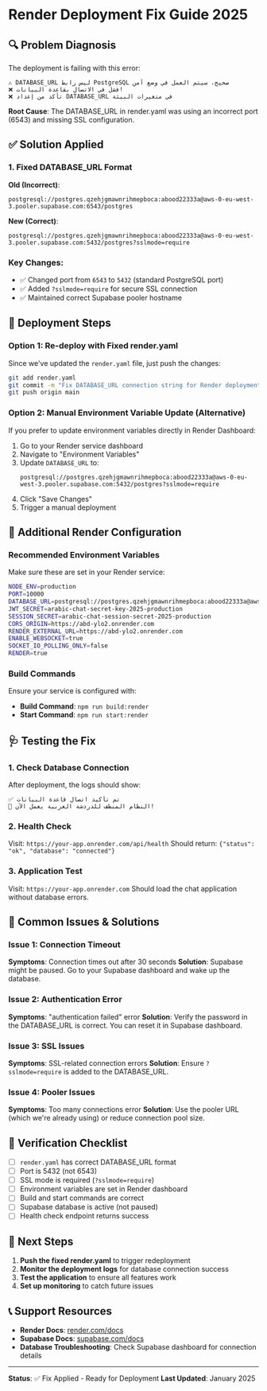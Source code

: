 # Render Deployment Fix Guide 2025

## 🔍 Problem Diagnosis

The deployment is failing with this error:
```
⚠️ DATABASE_URL ليس رابط PostgreSQL صحيح، سيتم العمل في وضع آمن
❌ فشل في الاتصال بقاعدة البيانات!
❌ تأكد من إعداد DATABASE_URL في متغيرات البيئة
```

**Root Cause**: The DATABASE_URL in render.yaml was using an incorrect port (6543) and missing SSL configuration.

## ✅ Solution Applied

### 1. Fixed DATABASE_URL Format
**Old (Incorrect)**:
```
postgresql://postgres.qzehjgmawnrihmepboca:abood22333a@aws-0-eu-west-3.pooler.supabase.com:6543/postgres
```

**New (Correct)**:
```
postgresql://postgres.qzehjgmawnrihmepboca:abood22333a@aws-0-eu-west-3.pooler.supabase.com:5432/postgres?sslmode=require
```

### Key Changes:
- ✅ Changed port from `6543` to `5432` (standard PostgreSQL port)
- ✅ Added `?sslmode=require` for secure SSL connection
- ✅ Maintained correct Supabase pooler hostname

## 🚀 Deployment Steps

### Option 1: Re-deploy with Fixed render.yaml
Since we've updated the `render.yaml` file, just push the changes:

```bash
git add render.yaml
git commit -m "Fix DATABASE_URL connection string for Render deployment"
git push origin main
```

### Option 2: Manual Environment Variable Update (Alternative)
If you prefer to update environment variables directly in Render Dashboard:

1. Go to your Render service dashboard
2. Navigate to "Environment Variables"
3. Update `DATABASE_URL` to:
   ```
   postgresql://postgres.qzehjgmawnrihmepboca:abood22333a@aws-0-eu-west-3.pooler.supabase.com:5432/postgres?sslmode=require
   ```
4. Click "Save Changes"
5. Trigger a manual deployment

## 🔧 Additional Render Configuration

### Recommended Environment Variables
Make sure these are set in your Render service:

```bash
NODE_ENV=production
PORT=10000
DATABASE_URL=postgresql://postgres.qzehjgmawnrihmepboca:abood22333a@aws-0-eu-west-3.pooler.supabase.com:5432/postgres?sslmode=require
JWT_SECRET=arabic-chat-secret-key-2025-production
SESSION_SECRET=arabic-chat-session-secret-2025-production
CORS_ORIGIN=https://abd-ylo2.onrender.com
RENDER_EXTERNAL_URL=https://abd-ylo2.onrender.com
ENABLE_WEBSOCKET=true
SOCKET_IO_POLLING_ONLY=false
RENDER=true
```

### Build Commands
Ensure your service is configured with:
- **Build Command**: `npm run build:render`
- **Start Command**: `npm run start:render`

## 🩺 Testing the Fix

### 1. Check Database Connection
After deployment, the logs should show:
```
✅ تم تأكيد اتصال قاعدة البيانات
🚀 النظام المنظف للدردشة العربية يعمل الآن!
```

### 2. Health Check
Visit: `https://your-app.onrender.com/api/health`
Should return: `{"status": "ok", "database": "connected"}`

### 3. Application Test
Visit: `https://your-app.onrender.com`
Should load the chat application without database errors.

## 🐛 Common Issues & Solutions

### Issue 1: Connection Timeout
**Symptoms**: Connection times out after 30 seconds
**Solution**: Supabase might be paused. Go to your Supabase dashboard and wake up the database.

### Issue 2: Authentication Error
**Symptoms**: "authentication failed" error
**Solution**: Verify the password in the DATABASE_URL is correct. You can reset it in Supabase dashboard.

### Issue 3: SSL Issues
**Symptoms**: SSL-related connection errors
**Solution**: Ensure `?sslmode=require` is added to the DATABASE_URL.

### Issue 4: Pooler Issues
**Symptoms**: Too many connections error
**Solution**: Use the pooler URL (which we're already using) or reduce connection pool size.

## 📝 Verification Checklist

- [ ] `render.yaml` has correct DATABASE_URL format
- [ ] Port is 5432 (not 6543)
- [ ] SSL mode is required (`?sslmode=require`)
- [ ] Environment variables are set in Render dashboard
- [ ] Build and start commands are correct
- [ ] Supabase database is active (not paused)
- [ ] Health check endpoint returns success

## 🔄 Next Steps

1. **Push the fixed render.yaml** to trigger redeployment
2. **Monitor the deployment logs** for database connection success
3. **Test the application** to ensure all features work
4. **Set up monitoring** to catch future issues

## 📞 Support Resources

- **Render Docs**: [render.com/docs](https://render.com/docs)
- **Supabase Docs**: [supabase.com/docs](https://supabase.com/docs)
- **Database Troubleshooting**: Check Supabase dashboard for connection details

---

**Status**: ✅ Fix Applied - Ready for Deployment
**Last Updated**: January 2025